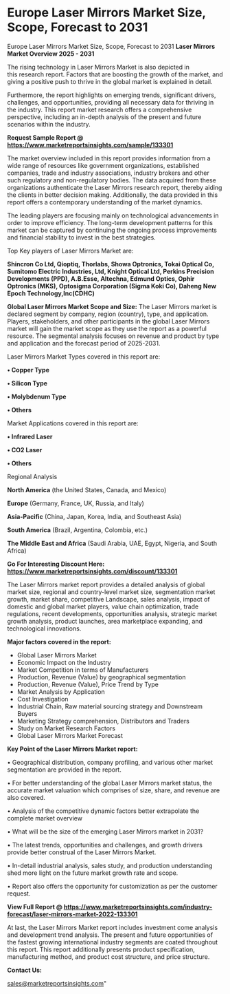 # Europe Laser Mirrors Market Size, Scope, Forecast to 2031
Europe Laser Mirrors Market Size, Scope, Forecast to 2031
<Strong> Laser Mirrors Market Overview 2025 - 2031</strong>

The rising technology in Laser Mirrors Market is also depicted in this research report. Factors that are boosting the growth of the market, and giving a positive push to thrive in the global market is explained in detail.

Furthermore, the report highlights on emerging trends, significant drivers, challenges, and opportunities, providing all necessary data for thriving in the industry. This report market research offers a comprehensive perspective, including an in-depth analysis of the present and future scenarios within the industry.

<strong>Request Sample Report @ <a href=https://www.marketreportsinsights.com/sample/133301>https://www.marketreportsinsights.com/sample/133301</a></strong>

The market overview included in this report provides information from a wide range of resources like government organizations, established companies, trade and industry associations, industry brokers and other such regulatory and non-regulatory bodies. The data acquired from these organizations authenticate the Laser Mirrors research report, thereby aiding the clients in better decision making. Additionally, the data provided in this report offers a contemporary understanding of the market dynamics.

The leading players are focusing mainly on technological advancements in order to improve efficiency. The long-term development patterns for this market can be captured by continuing the ongoing process improvements and financial stability to invest in the best strategies.

Top Key players of Laser Mirrors Market are:

<strong>Shincron Co Ltd, Qioptiq, Thorlabs, Showa Optronics, Tokai Optical Co, Sumitomo Electric Industries, Ltd, Knight Optical Ltd, Perkins Precision Developments (PPD), A.B.Esse, Altechna, Edmund Optics, Ophir Optronics (MKS), Optosigma Corporation (Sigma Koki Co), Daheng New Epoch Technology,Inc(CDHC)</strong>

<strong><b>Global Laser Mirrors Market Scope and Size:</b></strong>
The Laser Mirrors market is declared segment by company, region (country), type, and application. Players, stakeholders, and other participants in the global Laser Mirrors market will gain the market scope as they use the report as a powerful resource. The segmental analysis focuses on revenue and product by type and application and the forecast period of 2025-2031.

Laser Mirrors Market Types covered in this report are:

<strong>• Copper Type

• Silicon Type

• Molybdenum Type

• Others</strong>

Market Applications covered in this report are:

<strong>• Infrared Laser

• CO2 Laser

• Others</strong> 

Regional Analysis

<strong>North America</strong> (the United States, Canada, and Mexico)

<strong>Europe</strong> (Germany, France, UK, Russia, and Italy)

<strong>Asia-Pacific</strong> (China, Japan, Korea, India, and Southeast Asia)

<strong>South America</strong> (Brazil, Argentina, Colombia, etc.)

<strong>The Middle East and Africa</strong> (Saudi Arabia, UAE, Egypt, Nigeria, and South Africa)

<strong>Go For Interesting Discount Here: <a href=https://www.marketreportsinsights.com/discount/133301>https://www.marketreportsinsights.com/discount/133301</a></strong>

The Laser Mirrors market report provides a detailed analysis of global market size, regional and country-level market size, segmentation market growth, market share, competitive Landscape, sales analysis, impact of domestic and global market players, value chain optimization, trade regulations, recent developments, opportunities analysis, strategic market growth analysis, product launches, area marketplace expanding, and technological innovations.

<strong><b>Major factors covered in the report:</b></strong>
<ul>
  <li>Global Laser Mirrors Market </li>
  <li>Economic Impact on the Industry</li>
  <li>Market Competition in terms of Manufacturers</li>
  <li>Production, Revenue (Value) by geographical segmentation</li>
  <li>Production, Revenue (Value), Price Trend by Type</li>
  <li>Market Analysis by Application</li>
  <li>Cost Investigation</li>
  <li>Industrial Chain, Raw material sourcing strategy and Downstream Buyers</li>
  <li>Marketing Strategy comprehension, Distributors and Traders</li>
  <li>Study on Market Research Factors</li>
  <li>Global Laser Mirrors Market Forecast</li>
</ul>

<strong><b>Key Point of the Laser Mirrors Market report:</b></strong>

• Geographical distribution, company profiling, and various other market segmentation are provided in the report.

• For better understanding of the global Laser Mirrors market status, the accurate market valuation which comprises of size, share, and revenue are also covered.

• Analysis of the competitive dynamic factors better extrapolate the complete market overview

• What will be the size of the emerging Laser Mirrors market in 2031?

• The latest trends, opportunities and challenges, and growth drivers provide better construal of the Laser Mirrors Market.

• In-detail industrial analysis, sales study, and production understanding shed more light on the future market growth rate and scope.

• Report also offers the opportunity for customization as per the customer request.

<strong><b>View Full Report @ <a href=https://www.marketreportsinsights.com/industry-forecast/laser-mirrors-market-2022-133301>https://www.marketreportsinsights.com/industry-forecast/laser-mirrors-market-2022-133301</a></b></strong>


At last, the Laser Mirrors Market report includes investment come analysis and development trend analysis. The present and future opportunities of the fastest growing international industry segments are coated throughout this report. This report additionally presents product specification, manufacturing method, and product cost structure, and price structure.

<strong>Contact Us:</strong>

sales@marketreportsinsights.com"
